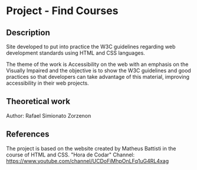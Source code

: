 # Project - Find Courses

## Description
Site developed to put into practice the W3C guidelines regarding web development standards using HTML and CSS languages.

The theme of the work is Accessibility on the web with an emphasis on the Visually Impaired and the objective is to show the W3C guidelines and good practices so that developers can take advantage of this material, improving accessibility in their web projects.

## Theoretical work
Author: Rafael Simionato Zorzenon

## References
The project is based on the website created by Matheus Battisti in the course of HTML and CSS.
"Hora de Codar" Channel: https://www.youtube.com/channel/UCDoFiMhpOnLFq1uG4RL4xag
